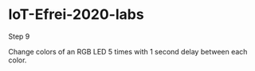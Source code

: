 # IoT-Efrei-2020-labs
Step 9

Change colors of an RGB LED 5 times with 1 second delay between each color.


